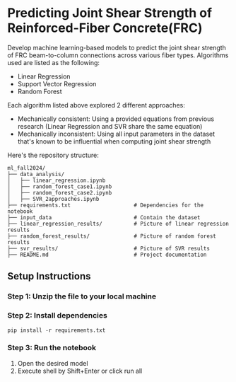 # Predicting Joint Shear Strength of Reinforced-Fiber Concrete(FRC)

Develop machine learning-based models to predict the joint shear strength of FRC beam-to-column connections across various fiber types.
Algorithms used are listed as the following:
- Linear Regression
- Support Vector Regression
- Random Forest

Each algorithm listed above explored 2 different approaches:
- Mechanically consistent: Using a provided equations from previous research (Linear Regression and SVR share the same equation)
- Mechanically inconsistent: Using all input parameters in the dataset that's known to be influential when computing joint shear strength

Here's the repository structure:

```
ml_fall2024/
├── data_analysis/
│   ├── linear_regression.ipynb       
│   ├── random_forest_case1.ipynb       
│   ├── random_forest_case2.ipynb       
│   ├── SVR_2approaches.ipynb       
├── requirements.txt                    # Dependencies for the notebook
├── input_data                          # Contain the dataset
├── linear_regression_results/          # Picture of linear regression results
├── random_forest_results/              # Picture of random forest results                             
├── svr_results/                        # Picture of SVR results
├── README.md                           # Project documentation
```
## Setup Instructions

### Step 1: Unzip the file to your local machine

### Step 2: Install dependencies
`pip install -r requirements.txt`

### Step 3: Run the notebook
1. Open the desired model
2. Execute shell by Shift+Enter or click run all
